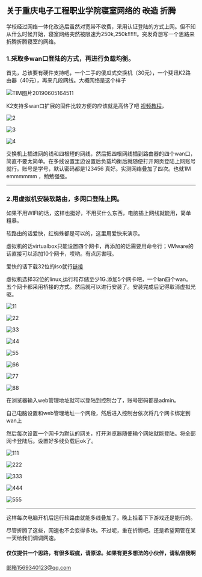 ## 关于重庆电子工程职业学院寝室网络的 ~~改造~~ 折腾

学校经过网络一体化改造后虽然对宽带不收费，采用认证登陆的方式上网。但不知从什么时候开始，寝室网络突然被限速为250k,250k!!!!!!。突发奇想写一个思路来折腾折腾寝室的网络。

### 1.采取多wan口登陆的方式，再进行负载均衡。

首先，总该要有硬件支持吧，一个二手的傻瓜式交换机（30元），一个斐讯K2路由器（40元），再来几段网线。大概网络是这个样子

 ![TIM图片20190605164511](https://github.com/sundidyu/idea/blob/master/imags/1.png)

K2支持多wan口扩展的固件比较方便的应该就是高恪了吧 [视频教程](http://v.youku.com/v_show/id_XMjk1MTYyMTE4MA==.html?spm=a2hzp.8244740.0.0
)，

![2](https://github.com/sundidyu/idea/blob/master/imags/2.png)

![3](https://github.com/sundidyu/idea/blob/master/imags/3.png)

![4](https://github.com/sundidyu/idea/blob/master/imags/4.png)

交换机上插进网的线和四根短的网线，然后把四根网线插到路由器的四个wan口，简直不要太简单。在多线设置里边设置后负载均衡后就随便打开网页登陆上网账号就行。账号是学号，默认密码都是123456   真好。实测网络叠加了四次。也就1M emmmmmm ，勉勉强强。

---

### 2.用虚拟机安装软路由，多网口登陆上网。

如果不用WIFI的话，这样也挺好，不用买什么东西，电脑插上网线就能用，简单粗暴。

软路由的话爱快，红蜘蛛都是可以的，这里用爱快来演示。

虚拟机的话virtualbox只能设置四个网卡，再添加的话需要用命令行；VMware的话直接可以添加10个网卡，哎哟。有点厉害哦。

爱快的话下载32位的iso就行[链接](https://www.ikuai8.com/component/download)

虚拟机选择32位的linux,运行和存储至少1G.添加5个网卡吧，一个lan四个wan。五个网卡都采用桥接的方式。然后就可以进行安装了。安装完成后记得取消虚拟光驱。

![11](https://github.com/sundidyu/idea/blob/master/imags/11.png)

![22](https://github.com/sundidyu/idea/blob/master/imags/22.png)

![33](https://github.com/sundidyu/idea/blob/master/imags/33.png)

![44](https://github.com/sundidyu/idea/blob/master/imags/44.png)

![55](https://github.com/sundidyu/idea/blob/master/imags/55.png)

![66](https://github.com/sundidyu/idea/blob/master/imags/66.png)

![77](https://github.com/sundidyu/idea/blob/master/imags/77.png)

![88](https://github.com/sundidyu/idea/blob/master/imags/88.png)



在浏览器输入web管理地址就可以登陆到控制台了，账号密码都是admin。

自己电脑设置和web管理地址一个网段，然后进入控制台依次将几个网卡绑定到wan上

然后每次设置一个网卡为默认的网关，打开浏览器随便输个网站就能登陆。将全部网卡登陆后。设置好多线负载后ok了。

![111](https://github.com/sundidyu/idea/blob/master/imags/111.png)

![222](https://github.com/sundidyu/idea/blob/master/imags/222.png)

![333](https://github.com/sundidyu/idea/blob/master/imags/333.png)

![444](https://github.com/sundidyu/idea/blob/master/imags/444.png)

![555](https://github.com/sundidyu/idea/blob/master/imags/555.png)

---

这样每次电脑开机后运行软路由就能多线叠加了。晚上挂着下下游戏还是能行的。

尽管折腾了这些，网速也不会变得多块。不过呢，重在折腾吧。还是希望网管在某一天给我们调调网速。

#### 仅仅提供一个思路，有很多瑕疵，请原谅。如果有更多想法的小伙伴，请私信我啊

邮箱1569340123@qq.com

